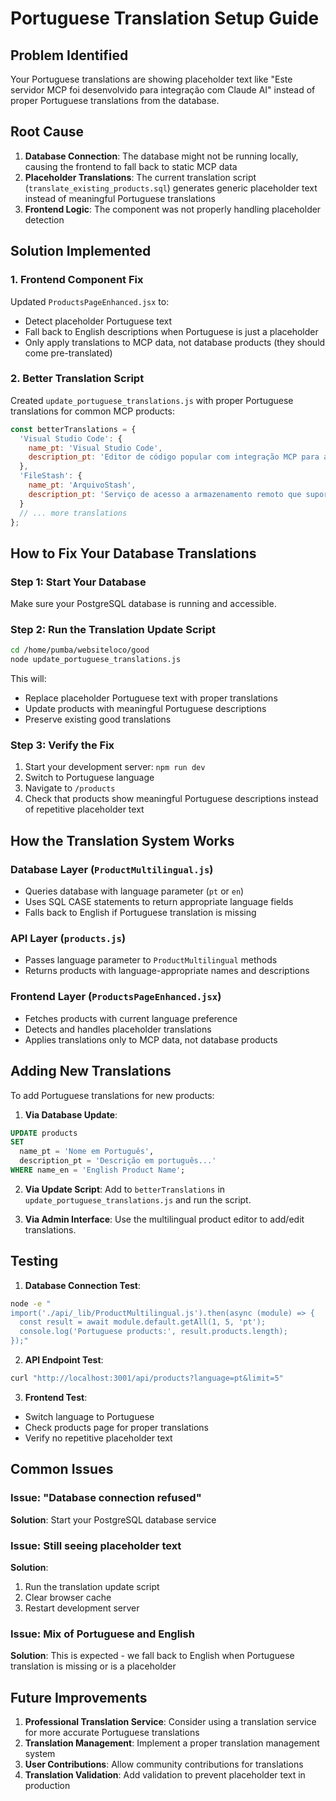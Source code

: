 # Portuguese Translation Setup Guide

## Problem Identified

Your Portuguese translations are showing placeholder text like "Este servidor MCP foi desenvolvido para integração com Claude AI" instead of proper Portuguese translations from the database.

## Root Cause

1. **Database Connection**: The database might not be running locally, causing the frontend to fall back to static MCP data
2. **Placeholder Translations**: The current translation script (`translate_existing_products.sql`) generates generic placeholder text instead of meaningful Portuguese translations
3. **Frontend Logic**: The component was not properly handling placeholder detection

## Solution Implemented

### 1. Frontend Component Fix

Updated `ProductsPageEnhanced.jsx` to:
- Detect placeholder Portuguese text
- Fall back to English descriptions when Portuguese is just a placeholder
- Only apply translations to MCP data, not database products (they should come pre-translated)

### 2. Better Translation Script

Created `update_portuguese_translations.js` with proper Portuguese translations for common MCP products:

```javascript
const betterTranslations = {
  'Visual Studio Code': {
    name_pt: 'Visual Studio Code',
    description_pt: 'Editor de código popular com integração MCP para assistência de desenvolvimento com IA.'
  },
  'FileStash': {
    name_pt: 'ArquivoStash', 
    description_pt: 'Serviço de acesso a armazenamento remoto que suporta SFTP, S3, FTP, SMB...'
  }
  // ... more translations
};
```

## How to Fix Your Database Translations

### Step 1: Start Your Database
Make sure your PostgreSQL database is running and accessible.

### Step 2: Run the Translation Update Script
```bash
cd /home/pumba/websiteloco/good
node update_portuguese_translations.js
```

This will:
- Replace placeholder Portuguese text with proper translations
- Update products with meaningful Portuguese descriptions
- Preserve existing good translations

### Step 3: Verify the Fix
1. Start your development server: `npm run dev`
2. Switch to Portuguese language
3. Navigate to `/products`
4. Check that products show meaningful Portuguese descriptions instead of repetitive placeholder text

## How the Translation System Works

### Database Layer (`ProductMultilingual.js`)
- Queries database with language parameter (`pt` or `en`)
- Uses SQL CASE statements to return appropriate language fields
- Falls back to English if Portuguese translation is missing

### API Layer (`products.js`)
- Passes language parameter to `ProductMultilingual` methods
- Returns products with language-appropriate names and descriptions

### Frontend Layer (`ProductsPageEnhanced.jsx`)
- Fetches products with current language preference
- Detects and handles placeholder translations
- Applies translations only to MCP data, not database products

## Adding New Translations

To add Portuguese translations for new products:

1. **Via Database Update**:
```sql
UPDATE products 
SET 
  name_pt = 'Nome em Português',
  description_pt = 'Descrição em português...'
WHERE name_en = 'English Product Name';
```

2. **Via Update Script**:
Add to `betterTranslations` in `update_portuguese_translations.js` and run the script.

3. **Via Admin Interface**:
Use the multilingual product editor to add/edit translations.

## Testing

1. **Database Connection Test**:
```bash
node -e "
import('./api/_lib/ProductMultilingual.js').then(async (module) => {
  const result = await module.default.getAll(1, 5, 'pt');
  console.log('Portuguese products:', result.products.length);
});"
```

2. **API Endpoint Test**:
```bash
curl "http://localhost:3001/api/products?language=pt&limit=5"
```

3. **Frontend Test**:
- Switch language to Portuguese
- Check products page for proper translations
- Verify no repetitive placeholder text

## Common Issues

### Issue: "Database connection refused"
**Solution**: Start your PostgreSQL database service

### Issue: Still seeing placeholder text
**Solution**: 
1. Run the translation update script
2. Clear browser cache
3. Restart development server

### Issue: Mix of Portuguese and English
**Solution**: This is expected - we fall back to English when Portuguese translation is missing or is a placeholder

## Future Improvements

1. **Professional Translation Service**: Consider using a translation service for more accurate Portuguese translations
2. **Translation Management**: Implement a proper translation management system
3. **User Contributions**: Allow community contributions for translations
4. **Translation Validation**: Add validation to prevent placeholder text in production